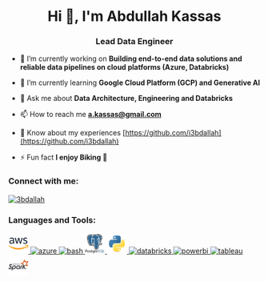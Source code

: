 <h1 align="center">Hi 👋, I'm Abdullah Kassas</h1>
<h3 align="center">Lead Data Engineer</h3>

- 🔭 I’m currently working on **Building end-to-end data solutions and reliable data pipelines on cloud platforms (Azure, Databricks)**

- 🌱 I’m currently learning **Google Cloud Platform (GCP) and Generative AI**

- 💬 Ask me about **Data Architecture, Engineering and Databricks**

- 📫 How to reach me **a.kassas@gmail.com**

- 📄 Know about my experiences [https://github.com/i3bdallah](https://github.com/i3bdallah)

- ⚡ Fun fact **I enjoy Biking 🚵**


<h3 align="left">Connect with me:</h3>
<p align="left">
<a href="https://linkedin.com/in/3bdallah" target="blank"><img align="center" src="https://raw.githubusercontent.com/rahuldkjain/github-profile-readme-generator/master/src/images/icons/Social/linked-in-alt.svg" alt="3bdallah" height="30" width="40" /></a>
</p>

<h3 align="left">Languages and Tools:</h3>
<p align="left">
 <a href="https://aws.amazon.com" target="_blank" rel="noreferrer"> <img src="https://raw.githubusercontent.com/devicons/devicon/master/icons/amazonwebservices/amazonwebservices-original-wordmark.svg" alt="aws" width="40" height="40"/> </a>
 <a href="https://azure.microsoft.com/en-in/" target="_blank" rel="noreferrer"> <img src="https://www.vectorlogo.zone/logos/microsoft_azure/microsoft_azure-icon.svg" alt="azure" width="40" height="40"/> </a>
 <a href="https://www.gnu.org/software/bash/" target="_blank" rel="noreferrer"> <img src="https://www.vectorlogo.zone/logos/gnu_bash/gnu_bash-icon.svg" alt="bash" width="40" height="40"/> </a>
 <a href="https://www.postgresql.org" target="_blank" rel="noreferrer"> <img src="https://raw.githubusercontent.com/devicons/devicon/master/icons/postgresql/postgresql-original-wordmark.svg" alt="postgresql" width="40" height="40"/> </a>
 <a href="https://www.python.org" target="_blank" rel="noreferrer"> <img src="https://raw.githubusercontent.com/devicons/devicon/master/icons/python/python-original.svg" alt="python" width="40" height="40"/> </a>
 <a href="https://www.databricks.com/" target="_blank" rel="noreferrer"> <img src="https://upload.wikimedia.org/wikipedia/commons/thumb/6/63/Databricks_Logo.png/960px-Databricks_Logo.png" alt="databricks" width="80" height="40"/> </a>
 <a href="https://powerbi.microsoft.com/en-us/" target="_blank" rel="noreferrer"> <img src="https://raw.githubusercontent.com/microsoft/PowerBI-Icons/main/PNG/Power-BI.png" alt="powerbi" width="40" height="40"/> </a> <a href="https://www.tableau.com/" target="_blank" rel="noreferrer"> <img src="https://upload.wikimedia.org/wikipedia/commons/thumb/4/4b/Tableau_Logo.png/960px-Tableau_Logo.png?20181120160841" alt="tableau" width="140" height="40"/> </a>
 <a href="https://spark.apache.org/" target="_blank" rel="noreferrer"> <img src="https://raw.githubusercontent.com/devicons/devicon/master/icons/apachespark/apachespark-original-wordmark.svg" alt="spark" width="40" height="40"/> </a>
</p>
